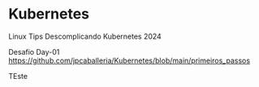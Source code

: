 # Kubernetes
Linux Tips Descomplicando Kubernetes 2024

Desafio Day-01
https://github.com/jpcaballeria/Kubernetes/blob/main/primeiros_passos

TEste